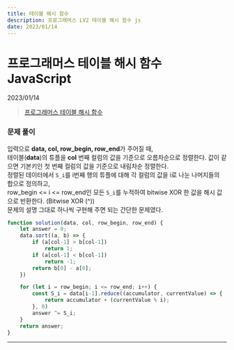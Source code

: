 ```yaml
---
title: 테이블 해시 함수
description: 프로그래머스 LV2 테이블 해시 함수 js
date: 2023/01/14
---
```


# 프로그래머스 테이블 해시 함수 JavaScript
<div class="flex justify-end text-sm">2023/01/14</div>

> <a href="https://school.programmers.co.kr/learn/courses/30/lessons/147354" target="_blank" class="font-bold">프로그래머스 테이블 해시 함수</a>

### 문제 풀이
입력으로 **data, col, row_begin, row_end**가 주어질 때,  
테이블(**data**)의 튜플을 **col** 번째 컬럼의 값을 기준으로 오름차순으로 정렬한다. 값이 같으면 기본키인 첫 번째 컬럼의 값을 기준으로 내림차순 정렬한다.    
정렬된 데이터에서 `S_i`를 i번째 행의 튜플에 대해 각 컬럼의 값을 i로 나눈 나머지들의 합으로 정의하고,  
row_begin <= i <= row_end인 모든 `S_i`를 누적하여 bitwise XOR 한 값을 해시 값으로 반환한다. (Bitwise XOR (^))  
문제의 설명 그대로 하나씩 구현해 주면 되는 간단한 문제였다.

``` js
function solution(data, col, row_begin, row_end) {
    let answer = 0;
    data.sort((a, b) => {
        if (a[col-1] > b[col-1])
            return 1;
        if (a[col-1] < b[col-1]) 
            return -1;
        return b[0] - a[0];
    })

    for (let i = row_begin; i <= row_end; i++) {
        const S_i = data[i-1].reduce((accumulator, currentValue) => {
            return accumulator + (currentValue % i);
        }, 0) 
        answer ^= S_i;
    }
    return answer;
}
```

---